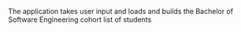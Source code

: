 The application takes user input and loads and builds the Bachelor of Software Engineering cohort list of students
